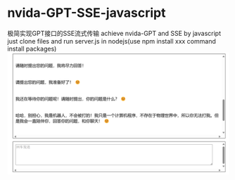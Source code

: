 # nvida-GPT-SSE-javascript
极简实现GPT接口的SSE流式传输
achieve nvida-GPT and SSE by javascript
just clone files and run server.js in nodejs(use npm install xxx command install packages)
![image](https://github.com/SoooooR/nvida-GPT-SSE-javascript/blob/main/%E7%95%8C%E9%9D%A2.png)

